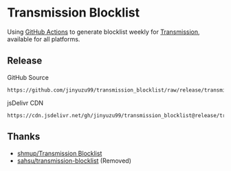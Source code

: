 # Transmission Blocklist

Using [GitHub Actions](./.github/workflows/auto-build.yml) to  generate blocklist weekly for [Transmission](https://transmissionbt.com), available for all platforms.

## Release

GitHub Source
```
https://github.com/jinyuzu99/transmission_blocklist/raw/release/transmission_blocklist.gz
```

jsDelivr CDN
```
https://cdn.jsdelivr.net/gh/jinyuzu99/transmission_blocklist@release/transmission_blocklist.gz
```

## Thanks

- [shmup/Transmission Blocklist](https://gist.github.com/shmup/29566c5268569069c256)
- [sahsu/transmission-blocklist](https://github.com/sahsu/transmission-blocklist) (Removed)

